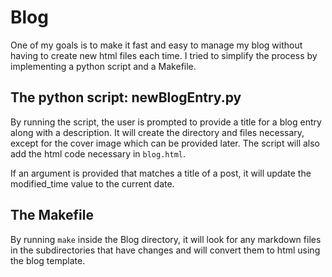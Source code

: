 # Blog
One of my goals is to make it fast and easy to manage my blog without having to create new html files each time. I tried to simplify the process by implementing a python script and a Makefile.

## The python script: **newBlogEntry.py**
By running the script, the user is prompted to provide a title for a blog entry along with a description. It will create the directory and files necessary, except for the cover image which can be provided later. The script will also add the html code necessary in `blog.html`. 

If an argument is provided that matches a title of a post, it will update the modified_time value to the current date.

## The Makefile
By running `make` inside the Blog directory, it will look for any markdown files in the subdirectories that have changes and will convert them to html using the blog template.
